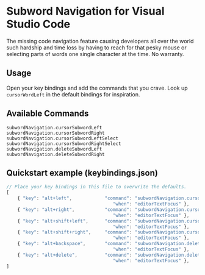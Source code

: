 # Subword Navigation for Visual Studio Code
The missing code navigation feature causing developers all over the world such hardship and time loss by having to reach for that pesky mouse or selecting parts of words one single character at the time. No warranty.

## Usage
Open your key bindings and add the commands that you crave. Look up `cursorWordLeft` in the default bindings for inspiration.

## Available Commands
```
subwordNavigation.cursorSubwordLeft
subwordNavigation.cursorSubwordRight
subwordNavigation.cursorSubwordLeftSelect
subwordNavigation.cursorSubwordRightSelect
subwordNavigation.deleteSubwordLeft
subwordNavigation.deleteSubwordRight
```

## Quickstart example (keybindings.json)
```js
// Place your key bindings in this file to overwrite the defaults.
[
    { "key": "alt+left",            "command": "subwordNavigation.cursorSubwordLeft",
                                       "when": "editorTextFocus" },
    { "key": "alt+right",           "command": "subwordNavigation.cursorSubwordRight",
                                       "when": "editorTextFocus" },
    { "key": "alt+shift+left",      "command": "subwordNavigation.cursorSubwordLeftSelect",
                                       "when": "editorTextFocus" },
    { "key": "alt+shift+right",     "command": "subwordNavigation.cursorSubwordRightSelect",
                                       "when": "editorTextFocus" },
    { "key": "alt+backspace",       "command": "subwordNavigation.deleteSubwordLeft",
                                       "when": "editorTextFocus" },
    { "key": "alt+delete",          "command": "subwordNavigation.deleteSubwordRight",
                                       "when": "editorTextFocus" },
]
```
